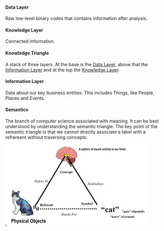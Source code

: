 #### Data Layer
Raw low-level binary codes that contains information after analysis.

#### Knowledge Layer
Connected information.

#### Knowledge Triangle
A stack of three layers.  At the base is the [Data Layer](#data-layer), above that the [Information Layer](#information-layer) and at the top the [Knowledge Layer](#knowledge-layer).

#### Information Layer
Data about our key business entities.  This includes Things, like People, Places and Events.

#### Semantics
The branch of computer science associated with meaning.  It can be best understood by understanding the semantic triangle.  The key point of the semantic triangle is that we cannot directly associate a label with a refrereent without traversing concepts. 

![Semantic Triangle](img/semantic-triangle.png)
